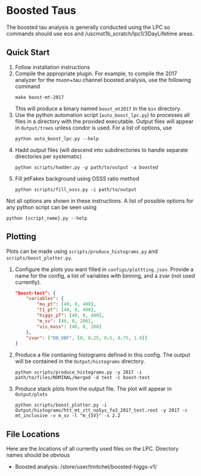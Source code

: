 # Boosted Taus

The boosted tau analysis is generally conducted using the LPC so commands should use eos and /uscmst1b_scratch/lpc1/3DayLifetime areas.

## Quick Start

1. Follow installation instructions
2. Compile the appropriate plugin. For example, to compile the 2017 analyzer for the muon+tau channel boosted analysis, use the following command
    ```
    make boost-mt-2017
    ```
    This will produce a binary named `boost_mt2017` in the `bin` directory.
3. Use the python automation script (`auto_boost_lpc.py`) to processes all files in a directory with the provided executable. Output files will appear in `Output/trees` unless condor is used. For a list of options, use
    ```
    python auto_boost_lpc.py --help
    ```
4. Hadd output files (will descend into subdirectories to handle separate directories per systematic)
    ```
    python scripts/hadder.py -p path/to/output -a boosted
    ```
5. Fill jetFakes background using OSSS ratio method
    ```
    python scripts/fill_osss.py -i path/to/output
    ```
Not all options are shown in these instructions. A list of possible options for any python script can be seen using
```
python {script_name}.py --help
```

## Plotting

Plots can be made using `scripts/produce_histograms.py` and `scripts/boost_plotter.py`.

1. Configure the plots you want filled in `configs/plottting.json`. Provide a name for the config, a list of variables with binning, and a zvar (not used currently).
    ```json
    "boost-test": {
        "variables": {
            "mu_pt": [40, 0, 400],
            "t1_pt": [40, 0, 400],
            "higgs_pT": [40, 0, 400],
            "m_sv": [40, 0, 200],
            "vis_mass": [40, 0, 200]
        },
        "zvar": ["D0_VBF", [0, 0.25, 0.5, 0.75, 1.0]]
    }
    ```
2. Produce a file contianing histograms defined in this config. The output will be contained in the `Output/histograms` directory.
    ```
    python scripts/produce_histograms.py -y 2017 -i path/to/files/NOMINAL/merged -d test -c boost-test
    ```
    
3. Produce stack plots from the output file. The plot will appear in `Output/plots`
    ```
    python scripts/boost_plotter.py -i Output/histograms/htt_mt_ztt_noSys_fa3_2017_test.root -y 2017 -c mt_inclusive -v m_sv -l "m_{SV}" -s 2.2
    ```
    


## File Locations

Here are the locations of all currently used files on the LPC. Directory names should be obvious
- Boosted analysis: /store/user/tmitchel/boosted-higgs-v1/
